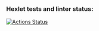 ### Hexlet tests and linter status:
[![Actions Status](https://github.com/Shakhmurat/layout-designer-project-58/actions/workflows/hexlet-check.yml/badge.svg)](https://github.com/Shakhmurat/layout-designer-project-58/actions)